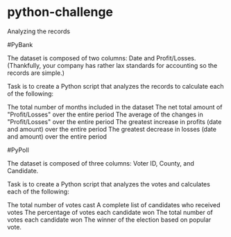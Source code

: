 # python-challenge
Analyzing the records

#PyBank

The dataset is composed of two columns: Date and Profit/Losses. (Thankfully, your company has rather lax standards for accounting so the records are simple.)

Task is to create a Python script that analyzes the records to calculate each of the following:


The total number of months included in the dataset
The net total amount of "Profit/Losses" over the entire period
The average of the changes in "Profit/Losses" over the entire period
The greatest increase in profits (date and amount) over the entire period
The greatest decrease in losses (date and amount) over the entire period

#PyPoll

The dataset is composed of three columns: Voter ID, County, and Candidate.

Task is to create a Python script that analyzes the votes and calculates each of the following:


The total number of votes cast
A complete list of candidates who received votes
The percentage of votes each candidate won
The total number of votes each candidate won
The winner of the election based on popular vote.
